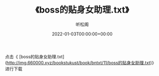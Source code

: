 ﻿---
title:  《boss的贴身女助理.txt》
date:   2022-01-03T00:00:00+00:00
author: 听松阁
layout: post
permalink: /boss的贴身女助理/
categories: 小说
tags: [小说]
---

点击《 [boss的贴身女助理.txt](<a href="http://img.660000.xyz/bookstukust/book/bntxt/11/boss" target=_blank>http://img.660000.xyz/bookstukust/book/bntxt/11/boss的贴身女助理.txt)》进行下载